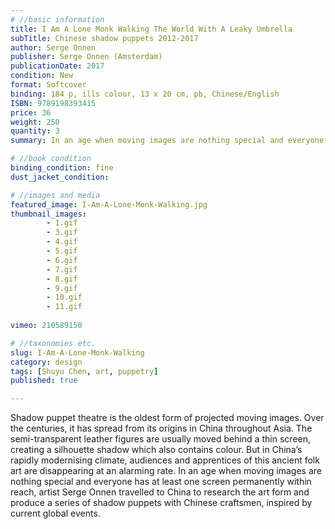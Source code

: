 ```yaml
---
# //basic information
title: I Am A Lone Monk Walking The World With A Leaky Umbrella
subTitle: Chinese shadow puppets 2012-2017
author: Serge Onnen
publisher: Serge Onnen (Amsterdam)
publicationDate: 2017
condition: New
format: Softcover
binding: 184 p, ills colour, 13 x 20 cm, pb, Chinese/English
ISBN: 9789198393415
price: 36
weight: 250
quantity: 3
summary: In an age when moving images are nothing special and everyone has at least one screen permanently within reach, artist Serge Onnen travelled to China to research the art form and produce a series of shadow puppets with Chinese craftsmen.

# //book condition
binding_condition: fine
dust_jacket_condition:

# //images and media
featured_image: I-Am-A-Lone-Monk-Walking.jpg
thumbnail_images:
        - 1.gif
        - 3.gif
        - 4.gif
        - 5.gif       
        - 6.gif
        - 7.gif
        - 8.gif
        - 9.gif
        - 10.gif
        - 11.gif
        
vimeo: 210589150

# //taxonomies etc.
slug: I-Am-A-Lone-Monk-Walking
category: design
tags: [Shuyu Chen, art, puppetry]
published: true

---
```



Shadow puppet theatre is the oldest form of projected moving images. Over the centuries, it has spread from its origins in China throughout Asia. The semi-transparent leather figures are usually moved behind a thin screen, creating a silhouette shadow which also contains colour. But in China’s rapidly modernising climate, audiences and apprentices of this ancient folk art are disappearing at an alarming rate. In an age when moving images are nothing special and everyone has at least one screen permanently within reach, artist Serge Onnen travelled to China to research the art form and produce a series of shadow puppets with Chinese craftsmen, inspired by current global events.